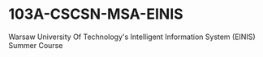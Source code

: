 # 103A-CSCSN-MSA-EINIS
Warsaw University Of Technology's Intelligent Information System (EINIS) Summer Course

